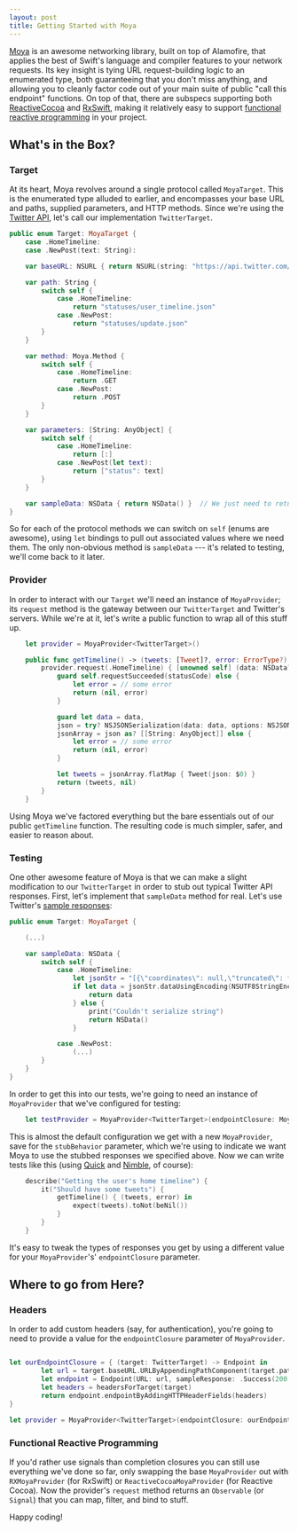 ```yaml
---
layout: post
title: Getting Started with Moya
---
```


[Moya](http://github.com/moya/moya) is an awesome networking library, built on top of Alamofire, that applies the best of Swift's language and compiler features to your network requests. Its key insight is tying URL request-building logic to an enumerated type, both guaranteeing that you don't miss anything, and allowing you to cleanly factor code out of your main suite of public "call this endpoint" functions. On top of that, there are subspecs supporting both [ReactiveCocoa](https://github.com/Moya/Moya) and [RxSwift](https://github.com/ReactiveX/RxSwift), making it relatively easy to support [functional reactive programming](https://realm.io/news/altconf-ash-furrow-functional-reactive-swift/) in your project.

## What's in the Box?

### Target

At its heart, Moya revolves around a single protocol called `MoyaTarget`. This is the enumerated type alluded to earlier, and encompasses your base URL and paths, supplied parameters, and HTTP methods. Since we're using the [Twitter API](https://dev.twitter.com/rest/public), let's call our implementation `TwitterTarget`.

~~~swift
public enum Target: MoyaTarget {
    case .HomeTimeline:
    case .NewPost(text: String):

    var baseURL: NSURL { return NSURL(string: "https://api.twitter.com/1.1/")! }

    var path: String { 
        switch self {
            case .HomeTimeline:
                return "statuses/user_timeline.json"
            case .NewPost:
                return "statuses/update.json"
        } 
    }

    var method: Moya.Method {
        switch self {
            case .HomeTimeline:
                return .GET
            case .NewPost:
                return .POST
        }
    }

    var parameters: [String: AnyObject] {
        switch self {
            case .HomeTimeline:
                return [:]
            case .NewPost(let text):
                return ["status": text]
        }
    }

    var sampleData: NSData { return NSData() }  // We just need to return something here to fully implement the protocol
}
~~~

So for each of the protocol methods we can switch on `self` (enums are awesome), using `let` bindings to pull out associated values where we need them. The only non-obvious method is `sampleData` --- it's related to testing, we'll come back to it later.

### Provider

In order to interact with our `Target` we'll need an instance of `MoyaProvider`; its `request` method is the gateway between our `TwitterTarget` and Twitter's servers. While we're at it, let's write a public function to wrap all of this stuff up.

~~~swift
    let provider = MoyaProvider<TwitterTarget>()

    public func getTimeline() -> (tweets: [Tweet]?, error: ErrorType?) {
        provider.request(.HomeTimeline) { [unowned self] (data: NSData?, statusCode: Int?, response: NSURLResponse?, error: ErrorType?) in
            guard self.requestSucceeded(statusCode) else {
                let error = // some error
                return (nil, error)
            }

            guard let data = data,
            json = try? NSJSONSerialization(data: data, options: NSJSONReadingOptions(),
            jsonArray = json as? [[String: AnyObject]] else {
                let error = // some error
                return (nil, error)
            }

            let tweets = jsonArray.flatMap { Tweet(json: $0) }
            return (tweets, nil)  
        }
    }
~~~

Using Moya we've factored everything but the bare essentials out of our public `getTimeline` function. The resulting code is much simpler, safer, and easier to reason about.

### Testing

One other awesome feature of Moya is that we can make a slight modification to our `TwitterTarget` in order to stub out typical Twitter API responses. First, let's implement that `sampleData` method for real. Let's use Twitter's [sample responses](https://dev.twitter.com/rest/reference/get/statuses/home_timeline):

~~~swift
public enum Target: MoyaTarget {

    (...)

    var sampleData: NSData {
        switch self {
            case .HomeTimeline:
                let jsonStr = "[{\"coordinates\": null,\"truncated\": false,\"created_at\": \"Tue Aug 28 21:16:23 +0000 2012\",\"favorited\": false,\"id_str\": \"240558470661799936\",\"in_reply_to_user_id_str\": null,\"entities\": {\"urls\": [],\"hashtags\": [],\"user_mentions\": []},\"text\": ...]"
                if let data = jsonStr.dataUsingEncoding(NSUTF8StringEncoding) {
                    return data
                } else {
                    print("Couldn't serialize string")
                    return NSData()
                }

            case .NewPost:
                (...)
        }
    }
}
~~~

In order to get this into our tests, we're going to need an instance of `MoyaProvider` that we've configured for testing:

~~~swift
    let testProvider = MoyaProvider<TwitterTarget>(endpointClosure: MoyaProvider.DefaultEndpointMapping, endpointResolver: MoyaProvider.DefaultEndpointResolution, stubBehavior: MoyaProvider.ImmediateStubbingBehaviour)
~~~

This is almost the default configuration we get with a new `MoyaProvider`, save for the `stubBehavior` parameter, which we're using to indicate we want Moya to use the stubbed responses we specified above. Now we can write tests like this (using [Quick](https://github.com/Quick/Quick) and [Nimble](https://github.com/Quick/Nimble), of course):

~~~swift
    describe("Getting the user's home timeline") {
        it("Should have some tweets") {
            getTimeline() { (tweets, error) in
                expect(tweets).toNot(beNil())
            }
        }
    }
~~~

It's easy to tweak the types of responses you get by using a different value for your `MoyaProvider`'s'  `endpointClosure` parameter.

## Where to go from Here?

### Headers

In order to add custom headers (say, for authentication), you're going to need to provide a value for the `endpointClosure` parameter of `MoyaProvider`.

~~~swift

let ourEndpointClosure = { (target: TwitterTarget) -> Endpoint in
        let url = target.baseURL.URLByAppendingPathComponent(target.path).absoluteString
        let endpoint = Endpoint(URL: url, sampleResponse: .Success(200, {target.sampleData}), method: target.method, parameters: target.parameters)
        let headers = headersForTarget(target)
        return endpoint.endpointByAddingHTTPHeaderFields(headers)
}

let provider = MoyaProvider<TwitterTarget>(endpointClosure: ourEndpointClosure)
~~~

### Functional Reactive Programming

If you'd rather use signals than completion closures you can still use everything we've done so far, only swapping the base `MoyaProvider` out with `RXMoyaProvider` (for RxSwift) or `ReactiveCocoaMoyaProvider` (for Reactive Cocoa). Now the provider's `request` method returns an `Observable` (or `Signal`) that you can map, filter, and bind to stuff.

Happy coding!
